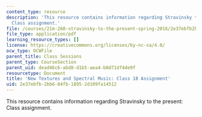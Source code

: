 ```yaml
---
content_type: resource
description: 'This resource contains information regarding Stravinsky to the present:
  Class assignment.'
file: /courses/21m-260-stravinsky-to-the-present-spring-2016/2e37ebfb2bb684fb18952d109fa14512_MIT21M_260S16_assn18.pdf
file_type: application/pdf
learning_resource_types: []
license: https://creativecommons.org/licenses/by-nc-sa/4.0/
ocw_type: OCWFile
parent_title: Class Sessions
parent_type: CourseSection
parent_uid: dead46c6-abd8-d1b5-aea4-b0d71df4de9f
resourcetype: Document
title: 'New Textures and Spectral Music: Class 18 Assignment'
uid: 2e37ebfb-2bb6-84fb-1895-2d109fa14512
---
```

This resource contains information regarding Stravinsky to the present: Class assignment.